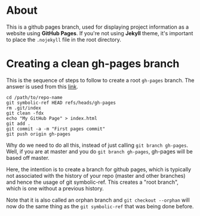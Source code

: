 # About

This is a github pages branch, used for displaying project information as a website using **GitHub Pages**.
If you're not using **Jekyll** theme, it's important to place the `.nojekyll` file in the root directory.

# Creating a clean gh-pages branch

This is the sequence of steps to follow to create a root `gh-pages` branch. The answer is used from this [link](https://gist.github.com/ramnathv/2227408).

```
cd /path/to/repo-name
git symbolic-ref HEAD refs/heads/gh-pages
rm .git/index
git clean -fdx
echo "My GitHub Page" > index.html
git add .
git commit -a -m "First pages commit"
git push origin gh-pages
```

Why do we need to do all this, instead of just calling `git branch gh-pages`. Well, if you are at master and you do `git branch gh-pages`, gh-pages will be based off master.

Here, the intention is to create a branch for github pages, which is typically not associated with the history of your repo (master and other branches) and hence the usage of git symbolic-ref. This creates a "root branch", which is one without a previous history.

Note that it is also called an orphan branch and `git checkout --orphan` will now do the same thing as the `git symbolic-ref` that was being done before.